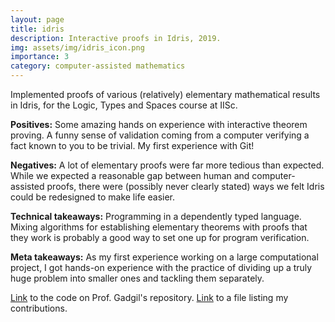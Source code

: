 ```yaml
---
layout: page
title: idris
description: Interactive proofs in Idris, 2019.
img: assets/img/idris_icon.png
importance: 3
category: computer-assisted mathematics
---
```


Implemented proofs of various (relatively) elementary mathematical results in Idris, for the Logic, Types and Spaces course at IISc.

**Positives:** Some amazing hands on experience with interactive theorem proving. A funny sense of validation coming from a computer verifying a fact known to you to be trivial. My first experience with Git! 

**Negatives:** A lot of elementary proofs were far more tedious than expected. While we expected a reasonable gap between human and computer-assisted proofs, there were (possibly never clearly stated) ways we felt Idris could be redesigned to make life easier.

**Technical takeaways:** Programming in a dependently typed language. Mixing algorithms for establishing elementary theorems with proofs that they work is probably a good way to set one up for program verification. 

**Meta takeaways:** As my first experience working on a large computational project, I got hands-on experience with the practice of dividing up a truly huge problem into smaller ones and tackling them separately. 

[Link](https://github.com/siddhartha-gadgil/LTS2019/tree/master/Code) to the code on Prof. Gadgil's repository. [Link](https://github.com/siddhartha-gadgil/LTS2019/blob/master/_reports/chinmaya/chinmaya.md) to a file listing my contributions.


